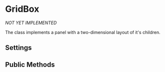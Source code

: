 GridBox
=======

*NOT YET IMPLEMENTED*

The class implements a panel with a two-dimensional layout of it's children.


Settings
--------


Public Methods
--------------




